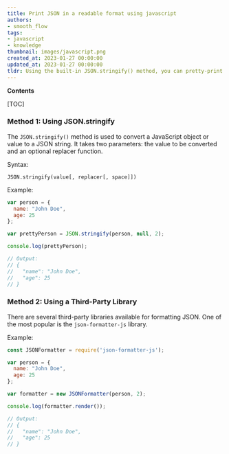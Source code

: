 ```yaml
---
title: Print JSON in a readable format using javascript
authors:
- smooth_flow
tags:
- javascript
- knowledge
thumbnail: images/javascript.png
created_at: 2023-01-27 00:00:00
updated_at: 2023-01-27 00:00:00
tldr: Using the built-in JSON.stringify() method, you can pretty-print JSON in JavaScript.
---
```


**Contents**

[TOC]

### Method 1: Using JSON.stringify

The `JSON.stringify()` method is used to convert a JavaScript object or value to a JSON string. It takes two parameters: the value to be converted and an optional replacer function.

Syntax:

```
JSON.stringify(value[, replacer[, space]])
```

Example:

```js
var person = {
  name: "John Doe",
  age: 25
};

var prettyPerson = JSON.stringify(person, null, 2);

console.log(prettyPerson);

// Output:
// {
//   "name": "John Doe",
//   "age": 25
// }
```

### Method 2: Using a Third-Party Library

There are several third-party libraries available for formatting JSON. One of the most popular is the `json-formatter-js` library.

Example:

```js
const JSONFormatter = require('json-formatter-js');

var person = {
  name: "John Doe",
  age: 25
};

var formatter = new JSONFormatter(person, 2);

console.log(formatter.render());

// Output:
// {
//   "name": "John Doe",
//   "age": 25
// }
```
